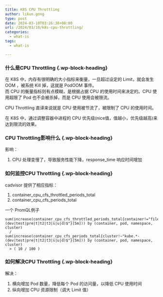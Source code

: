 ```yaml
---
title: K8S CPU Throttling
author: likun.gong
type: post
date: 2024-03-10T03:26:38+00:00
url: /2024/03/10/k8s-cpu-throttling/
categories:
  - what-is
tags:
  - what-is

---
```

### 什么是CPU Throttling {.wp-block-heading}

在 K8S 中，内存有很明确的大小指标来衡量，一旦超过设定的 Limit，就会发生 OOM ，被系统 Kill 掉，这就是 PodOOM 事件。  
而 CPU 的衡量指标则有点模糊，是根据占据 CPU 的使用时间来决定的。CPU 使用超限了 Pod 也不会被杀掉，而是 CPU 使用会被限流。

CPU Throttling 直译来说就是 CPU 使用被节流了，被限制了 CPU 的使用时间。

在 K8S 中，通过调整容器中进程的 CPU 优先级(nice值，值越小，优先级越高)来达到限流的效果。

### CPU Throttling影响什么 {.wp-block-heading}

影响：

<ol class="wp-block-list">
  <li>
    CPU 处理变慢了，导致服务性能下降，response_time 响应时间增加
  </li>
</ol>

### 如何监控CPU Throttling {.wp-block-heading}

cadvisor 提供了相应指标：

<ol class="wp-block-list">
  <li>
    container_cpu_cfs_throttled_periods_total
  </li>
  <li>
    container_cpu_cfs_periods_total
  </li>
</ol>

一个 PromQL例子

<div class="hcb_wrap">
  <pre class="prism line-numbers lang-sql" data-lang="SQL"><code>sum(increase(container_cpu_cfs_throttled_periods_total{container!="filebeat",cluster!~"kube.*-(dev|test|pre|t|t2|t3|s|u|d)$"}[5m])) by (container, pod, namespace, cluster)
  /
sum(increase(container_cpu_cfs_periods_total{cluster!~"kube.*-(dev|test|pre|t|t2|t3|s|u|d)$"}[5m])) by (container, pod, namespace, cluster)
  &gt; ( 10 / 100 )</code></pre>
</div>

### 如何解决CPU Throttling {.wp-block-heading}

解决：

<ol class="wp-block-list">
  <li>
    横向增加 Pod 数量，降低每个 Pod 的访问量，以降低 CPU 使用时间
  </li>
  <li>
    纵向增加 CPU 资源限制（调大 Limit 值）
  </li>
</ol>